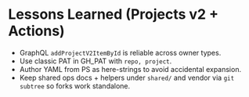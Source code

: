 <!-- status: stub; target: 150+ words -->
<!-- status: stub; target: 150+ words -->
# Lessons Learned (Projects v2 + Actions)

- GraphQL `addProjectV2ItemById` is reliable across owner types.
- Use classic PAT in GH_PAT with `repo, project`.
- Author YAML from PS as here-strings to avoid accidental expansion.
- Keep shared ops docs + helpers under `shared/` and vendor via `git subtree` so forks work standalone.


